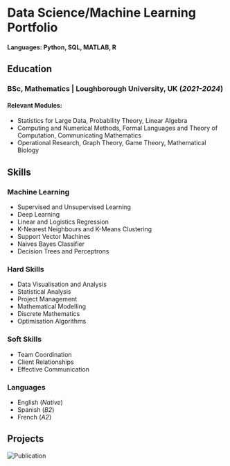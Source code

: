 # Data Science/Machine Learning Portfolio

#### Languages: Python, SQL, MATLAB, R  

## Education
### BSc, Mathematics | Loughborough University, UK (_2021-2024_)
#### Relevant Modules: 
- Statistics for Large Data, Probability Theory, Linear Algebra
- Computing and Numerical Methods, Formal Languages and Theory of Computation, Communicating Mathematics
- Operational Research, Graph Theory, Game Theory, Mathematical Biology

## Skills
### Machine Learning
- Supervised and Unsupervised Learning
- Deep Learning
- Linear and Logistics Regression
- K-Nearest Neighbours and K-Means Clustering
- Support Vector Machines
- Naives Bayes Classifier
- Decision Trees and Perceptrons

### Hard Skills
- Data Visualisation and Analysis
- Statistical Analysis
- Project Management
- Mathematical Modelling
- Discrete Mathematics
- Optimisation Algorithms

### Soft Skills
- Team Coordination
- Client Relationships
- Effective Communication

### Languages
- English (_Native_)
- Spanish (_B2_)
- French (_A2_)

## Projects



![Publication](https://google.co.uk)


